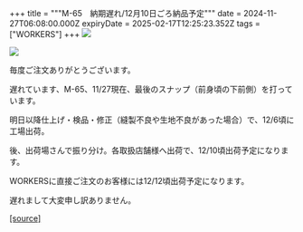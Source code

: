 +++
title = """M-65　納期遅れ/12月10日ごろ納品予定"""
date = 2024-11-27T06:08:00.000Z
expiryDate = 2025-02-17T12:25:23.352Z
tags = ["WORKERS"]
+++
[![](https://blogger.googleusercontent.com/img/b/R29vZ2xl/AVvXsEiZPfk12DFXzTBS6MAc8GJnitCOHDEzU2SoPASkxh6bpQrqUhCl2GjazFBQXeNTUtmu6UyAfAusZ6TA4ecozN8SOOu-nyxFtvrhRsV5uvlL7YVudURR6rkaxqUSvnFLp1hhU_5ppru_LpJVNwm9A8RUGCE_qJmkDgFfXayWgmhKI6ixjvRBwZ8bx0Icjbk/s320/i1-1.jpg)](https://blogger.googleusercontent.com/img/b/R29vZ2xl/AVvXsEiZPfk12DFXzTBS6MAc8GJnitCOHDEzU2SoPASkxh6bpQrqUhCl2GjazFBQXeNTUtmu6UyAfAusZ6TA4ecozN8SOOu-nyxFtvrhRsV5uvlL7YVudURR6rkaxqUSvnFLp1hhU_5ppru_LpJVNwm9A8RUGCE_qJmkDgFfXayWgmhKI6ixjvRBwZ8bx0Icjbk/s1050/i1-1.jpg)

  

[![](https://blogger.googleusercontent.com/img/b/R29vZ2xl/AVvXsEi9DRl7sPr1U_QdJN-2PdvndrxTuKIkCvzPwGKiv65SXam50f7WOmfCP1C_jUPO_eks-FHDuAPvcKXy0The_USruMQwKtxuFzDtXgf57zaTPlN4v0YsRLDB5gA8pCBNLtdnvlB5vVAKIUoRvt0FrBq4HfAf0edc9kmr0JM2fts6qpLg6vGqgKMDIZeG7T8/s320/i1-6.jpg)](https://blogger.googleusercontent.com/img/b/R29vZ2xl/AVvXsEi9DRl7sPr1U_QdJN-2PdvndrxTuKIkCvzPwGKiv65SXam50f7WOmfCP1C_jUPO_eks-FHDuAPvcKXy0The_USruMQwKtxuFzDtXgf57zaTPlN4v0YsRLDB5gA8pCBNLtdnvlB5vVAKIUoRvt0FrBq4HfAf0edc9kmr0JM2fts6qpLg6vGqgKMDIZeG7T8/s1050/i1-6.jpg)

毎度ご注文ありがとうございます。

遅れています、M-65、11/27現在、最後のスナップ（前身頃の下前側）を打っています。

  

明日以降仕上げ・検品・修正（縫製不良や生地不良があった場合）で、12/6頃に工場出荷。

後、出荷場さんで振り分け。各取扱店舗様へ出荷で、12/10頃出荷予定になります。

WORKERSに直接ご注文のお客様には12/12頃出荷予定になります。

遅れまして大変申し訳ありません。

[[source]](http://eworkers.blogspot.com/2024/11/m-651210.html)
